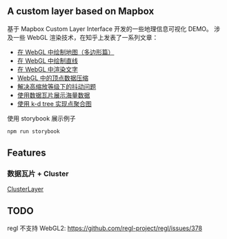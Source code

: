 ## A custom layer based on Mapbox

基于 Mapbox Custom Layer Interface 开发的一些地理信息可视化 DEMO。
涉及一些 WebGL 渲染技术，在知乎上发表了一系列文章：

* [在 WebGL 中绘制地图（多边形篇）](https://zhuanlan.zhihu.com/p/52989166)
* [在 WebGL 中绘制直线](https://zhuanlan.zhihu.com/p/59541559)
* [在 WebGL 中渲染文字](https://zhuanlan.zhihu.com/p/65421383)
* [WebGL 中的顶点数据压缩](https://zhuanlan.zhihu.com/p/67484498)
* [解决高缩放等级下的抖动问题](https://zhuanlan.zhihu.com/p/57469121)
* [使用数据瓦片展示海量数据](https://zhuanlan.zhihu.com/p/64130041)
* [使用 k-d tree 实现点聚合图](https://zhuanlan.zhihu.com/p/64450167)

使用 storybook 展示例子
```bash
npm run storybook
```

## Features

### 数据瓦片 + Cluster

[ClusterLayer](https://xiaoiver.github.io/custom-mapbox-layer/?path=/story/vectorlayer--cluster)

## TODO

regl 不支持 WebGL2: https://github.com/regl-project/regl/issues/378
